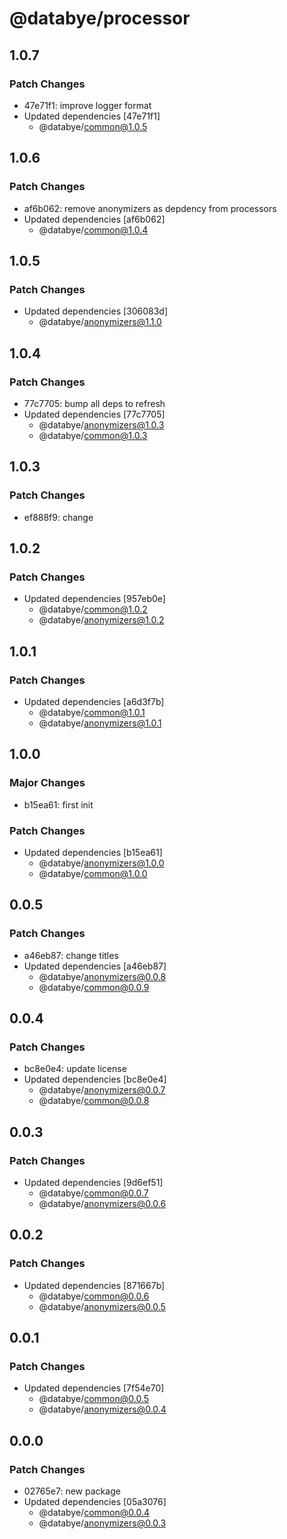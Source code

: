 # @databye/processor

## 1.0.7

### Patch Changes

- 47e71f1: improve logger format
- Updated dependencies [47e71f1]
  - @databye/common@1.0.5

## 1.0.6

### Patch Changes

- af6b062: remove anonymizers as depdency from processors
- Updated dependencies [af6b062]
  - @databye/common@1.0.4

## 1.0.5

### Patch Changes

- Updated dependencies [306083d]
  - @databye/anonymizers@1.1.0

## 1.0.4

### Patch Changes

- 77c7705: bump all deps to refresh
- Updated dependencies [77c7705]
  - @databye/anonymizers@1.0.3
  - @databye/common@1.0.3

## 1.0.3

### Patch Changes

- ef888f9: change

## 1.0.2

### Patch Changes

- Updated dependencies [957eb0e]
  - @databye/common@1.0.2
  - @databye/anonymizers@1.0.2

## 1.0.1

### Patch Changes

- Updated dependencies [a6d3f7b]
  - @databye/common@1.0.1
  - @databye/anonymizers@1.0.1

## 1.0.0

### Major Changes

- b15ea61: first init

### Patch Changes

- Updated dependencies [b15ea61]
  - @databye/anonymizers@1.0.0
  - @databye/common@1.0.0

## 0.0.5

### Patch Changes

- a46eb87: change titles
- Updated dependencies [a46eb87]
  - @databye/anonymizers@0.0.8
  - @databye/common@0.0.9

## 0.0.4

### Patch Changes

- bc8e0e4: update license
- Updated dependencies [bc8e0e4]
  - @databye/anonymizers@0.0.7
  - @databye/common@0.0.8

## 0.0.3

### Patch Changes

- Updated dependencies [9d6ef51]
  - @databye/common@0.0.7
  - @databye/anonymizers@0.0.6

## 0.0.2

### Patch Changes

- Updated dependencies [871667b]
  - @databye/common@0.0.6
  - @databye/anonymizers@0.0.5

## 0.0.1

### Patch Changes

- Updated dependencies [7f54e70]
  - @databye/common@0.0.5
  - @databye/anonymizers@0.0.4

## 0.0.0

### Patch Changes

- 02765e7: new package
- Updated dependencies [05a3076]
  - @databye/common@0.0.4
  - @databye/anonymizers@0.0.3
